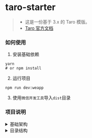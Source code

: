 # taro-starter

> - 这是一份基于 3.x 的 Taro 模版。
> - [Taro 官方文档](https://taro-docs.jd.com/taro/docs/README)

### 如何使用

1. 安装基础依赖

```shell
yarn 
# or npm install
```

2. 运行项目

```shell
npm run dev:weapp
```

3. 使用`微信开发工具`导入`dist`目录

### 项目说明

<details>
<summary>基础架构</summary>

- DvaJS
- Taro
- Taro UI
- Less

</details>

<details>
<summary>目录结构</summary>

```shell
.
├── README.md
├── babel.config.js
├── config                 # 配置
│    ├── index.js          # 通用环境
│    ├── dev.js            # 开发环境
│    └── prod.js           # 生产环境
├── dist                   # 编译文件生存目录
├── docs                   # 文档
├── jsconfig.json          
├── mock                   # mock 数据
├── package.json           
├── project.config.json    # 项目配置
├── scripts                
├── src                    
│    ├── assets            # 图片
│    ├── components        # 组件
│    │     ├── common      # 通用
│    │     └── ..
│    ├── layouts           # ..
│    ├── models            # dva model
│    │     ├── apps.js     # .. 
│    │     ├── index.js    # Model 加载入口
│    ├── pages             # 页面
│    │     ├── common      # 通用
│    │     └── ..
│    ├── services          # 接口
│    ├── utils             # 通用工具函数
│    │     ├── request.js  # [Basic] 请求封装
│    │     ├── dva.js      # [Basic] Dva 封装
│    │     ├── events.js   # Taro 事件
│    │     ├── global.js   # 全局变量
│    │     ├── pages.js    # 页面跳转管理
│    │     ├── storage.js  # 本地存储
│    │     └── utils.js    # 通用
│    ├── app.config.js     # 应用配置
│    ├── app.js            # 应用入口
│    ├── app.less          # 全局样式
│    ├── config.js         # 项目配置变量
│    ├── index.html        # html 模版文件
│    ├── mixin.less        # 通用样式
│    ├── theme.global.scss # 自定义样式主题
│    └── theme.less        # 全局样式主题
└── webpack.config.js
```

</details>


